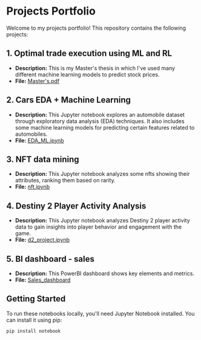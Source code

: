 # Projects Portfolio

Welcome to my projects portfolio! This repository contains the following projects:

## 1. Optimal trade execution using ML and RL 
- **Description:** This is my Master's thesis in which I've used many different machine learning models to predict stock prices.
- **File:** [Master's.pdf](praca_magisterska%20(8).pdf)

## 2. Cars EDA + Machine Learning

- **Description:** This Jupyter notebook explores an automobile dataset through exploratory data analysis (EDA) techniques. It also includes some machine learning models for predicting certain features related to automobiles.
- **File:** [EDA_ML.ipynb](Cars_EDA_machine_learning/EDA_ML.ipynb)

## 3. NFT data mining

- **Description:** This Jupyter notebook analyzes some nfts showing their attributes, ranking them based on rarity.
- **File:** [nft.ipynb](nft/nft.ipynb)

## 4. Destiny 2 Player Activity Analysis

- **Description:** This Jupyter notebook analyzes Destiny 2 player activity data to gain insights into player behavior and engagement with the game.
- **File:** [d2_project.ipynb](d2_project/d2_project.ipynb)

## 5. BI dashboard - sales

- **Description:** This PowerBI dashboard shows key elements and metrics.
- **File:** [Sales_dashboard](Jaskolski.pbix)

## Getting Started

To run these notebooks locally, you'll need Jupyter Notebook installed. You can install it using pip:

```bash
pip install notebook
